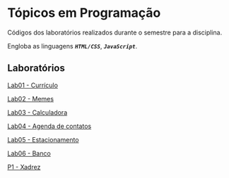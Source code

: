 # Tópicos em Programação

Códigos dos laboratórios realizados durante o semestre para a disciplina.

Engloba as linguagens ***```HTML/CSS```***, ***```JavaScript```***.

## Laboratórios
[Lab01 - Currículo](https://h-ssiqueira.github.io/ProgramsCOLLEGE/TP/lab01)

[Lab02 - Memes](https://h-ssiqueira.github.io/ProgramsCOLLEGE/TP/lab02)

[Lab03 - Calculadora](https://h-ssiqueira.github.io/ProgramsCOLLEGE/TP/lab03)

[Lab04 - Agenda de contatos](https://h-ssiqueira.github.io/ProgramsCOLLEGE/TP/lab04)

[Lab05 - Estacionamento](https://h-ssiqueira.github.io/ProgramsCOLLEGE/TP/lab05)

[Lab06 - Banco](https://h-ssiqueira.github.io/ProgramsCOLLEGE/TP/lab06)

[P1 - Xadrez](https://h-ssiqueira.github.io/ProgramsCOLLEGE/TP/trabalho_1)